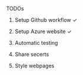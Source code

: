 ﻿TODOs

1. Setup Github workflow  ✓

2. Setup Azure website ✓

3. Automatic testing

4. Share secerts
 
5. Style webpages

